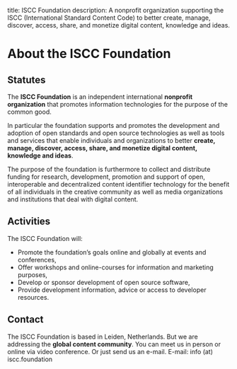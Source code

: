 title: ISCC Foundation
description: A nonprofit organization supporting the ISCC (International Standard Content Code) to better create, manage, discover, access, share, and monetize digital content, knowledge and ideas.

# About the ISCC Foundation

## Statutes

The **ISCC Foundation** is an independent international **nonprofit organization** that promotes information technologies for the purpose of the common good.

In particular the foundation supports and promotes the development and adoption of open standards and open source technologies as well as tools and services that enable individuals and organizations to better **create, manage, discover, access, share, and monetize digital content, knowledge and ideas**.

The purpose of the foundation is furthermore to collect and distribute funding for research, development, promotion and support of open, interoperable and decentralized content identifier technology for the benefit of all individuals in the creative community as well as media organizations and institutions that deal with digital content.

## Activities

The ISCC Foundation will:

- Promote the foundation’s goals online and globally at events and conferences, 
- Offer workshops and online-courses for information and marketing purposes,
- Develop or sponsor development of open source software,
- Provide development information, advice or access to developer resources.

## Contact

The ISCC Foundation is based in Leiden, Netherlands. But we are addressing the **global content community**. You can meet us in person or online via video conference. Or just send us an e-mail. 
E-mail: info (at) iscc.foundation
